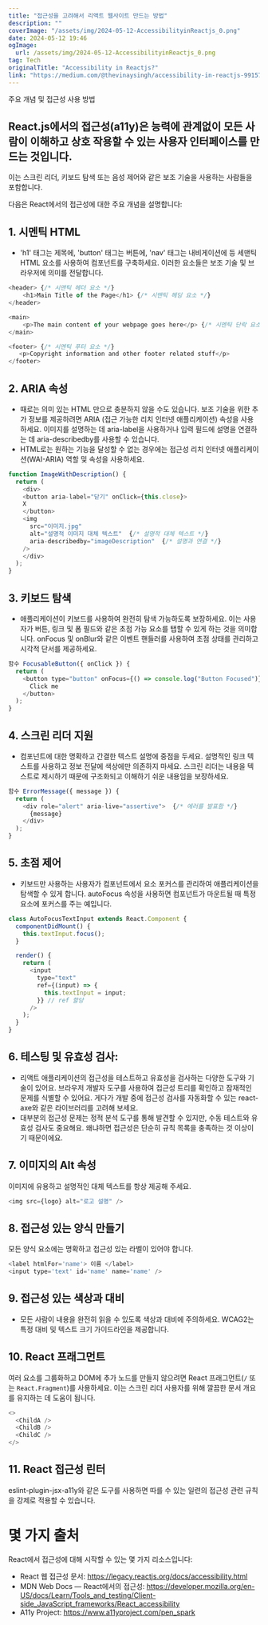 ```yaml
---
title: "접근성을 고려해서 리액트 웹사이트 만드는 방법"
description: ""
coverImage: "/assets/img/2024-05-12-AccessibilityinReactjs_0.png"
date: 2024-05-12 19:46
ogImage:
  url: /assets/img/2024-05-12-AccessibilityinReactjs_0.png
tag: Tech
originalTitle: "Accessibility in Reactjs?"
link: "https://medium.com/@thevinaysingh/accessibility-in-reactjs-991571d80e53"
---
```


주요 개념 및 접근성 사용 방법

## React.js에서의 접근성(a11y)은 능력에 관계없이 모든 사람이 이해하고 상호 작용할 수 있는 사용자 인터페이스를 만드는 것입니다.

이는 스크린 리더, 키보드 탐색 또는 음성 제어와 같은 보조 기술을 사용하는 사람들을 포함합니다.

다음은 React에서의 접근성에 대한 주요 개념을 설명합니다:

## 1. 시멘틱 HTML

- 'h1' 태그는 제목에, 'button' 태그는 버튼에, 'nav' 태그는 내비게이션에 등 세맨틱 HTML 요소를 사용하여 컴포넌트를 구축하세요. 이러한 요소들은 보조 기술 및 브라우저에 의미를 전달합니다.

```js
<header> {/* 시맨틱 헤더 요소 */}
    <h1>Main Title of the Page</h1> {/* 시맨틱 헤딩 요소 */}
</header>

<main>
    <p>The main content of your webpage goes here</p> {/* 시멘틱 단락 요소 */}
</main>

<footer> {/* 시멘틱 푸터 요소 */}
   <p>Copyright information and other footer related stuff</p>
</footer>
```

## 2. ARIA 속성

- 때로는 의미 있는 HTML 만으로 충분하지 않을 수도 있습니다. 보조 기술을 위한 추가 정보를 제공하려면 ARIA (접근 가능한 리치 인터넷 애플리케이션) 속성을 사용하세요. 이미지를 설명하는 데 aria-label을 사용하거나 입력 필드에 설명을 연결하는 데 aria-describedby를 사용할 수 있습니다.
- HTML로는 원하는 기능을 달성할 수 없는 경우에는 접근성 리치 인터넷 애플리케이션(WAI-ARIA) 역할 및 속성을 사용하세요.

```js
function ImageWithDescription() {
  return (
    <div>
    <button aria-label="닫기" onClick={this.close}>
    X
    </button>
    <img
      src="이미지.jpg"
      alt="설명적 이미지 대체 텍스트"  {/* 설명적 대체 텍스트 */}
      aria-describedby="imageDescription"  {/* 설명과 연결 */}
    />
    </div>
  );
}
```

## 3. 키보드 탐색

- 애플리케이션이 키보드를 사용하여 완전히 탐색 가능하도록 보장하세요. 이는 사용자가 버튼, 링크 및 폼 필드와 같은 초점 가능 요소를 탭할 수 있게 하는 것을 의미합니다. onFocus 및 onBlur와 같은 이벤트 핸들러를 사용하여 초점 상태를 관리하고 시각적 단서를 제공하세요.

```js
함수 FocusableButton({ onClick }) {
  return (
    <button type="button" onFocus={() => console.log("Button Focused")} onClick={onClick}>
      Click me
    </button>
  );
}
```

## 4. 스크린 리더 지원

- 컴포넌트에 대한 명확하고 간결한 텍스트 설명에 중점을 두세요. 설명적인 링크 텍스트를 사용하고 정보 전달에 색상에만 의존하지 마세요. 스크린 리더는 내용을 텍스트로 제시하기 때문에 구조화되고 이해하기 쉬운 내용임을 보장하세요.

```js
함수 ErrorMessage({ message }) {
  return (
    <div role="alert" aria-live="assertive">  {/* 에러를 발표함 */}
      {message}
    </div>
  );
}
```

## 5. 초점 제어

- 키보드만 사용하는 사용자가 컴포넌트에서 요소 포커스를 관리하여 애플리케이션을 탐색할 수 있게 합니다. autoFocus 속성을 사용하면 컴포넌트가 마운트될 때 특정 요소에 포커스를 주는 예입니다.

```js
class AutoFocusTextInput extends React.Component {
  componentDidMount() {
    this.textInput.focus();
  }

  render() {
    return (
      <input
        type="text"
        ref={(input) => {
          this.textInput = input;
        }} // ref 할당
      />
    );
  }
}
```

## 6. 테스팅 및 유효성 검사:

- 리액트 애플리케이션의 접근성을 테스트하고 유효성을 검사하는 다양한 도구와 기술이 있어요. 브라우저 개발자 도구를 사용하여 접근성 트리를 확인하고 잠재적인 문제를 식별할 수 있어요. 게다가 개발 중에 접근성 검사를 자동화할 수 있는 react-axe와 같은 라이브러리를 고려해 보세요.
- 대부분의 접근성 문제는 정적 분석 도구를 통해 발견할 수 있지만, 수동 테스트와 유효성 검사도 중요해요. 왜냐하면 접근성은 단순히 규칙 목록을 충족하는 것 이상이기 때문이에요.

## 7. 이미지의 Alt 속성

이미지에 유용하고 설명적인 대체 텍스트를 항상 제공해 주세요.

```js
<img src={logo} alt="로고 설명" />
```

## 8. 접근성 있는 양식 만들기

모든 양식 요소에는 명확하고 접근성 있는 라벨이 있어야 합니다.

```js
<label htmlFor='name'> 이름 </label>
<input type='text' id='name' name='name' />
```

## 9. 접근성 있는 색상과 대비

- 모든 사람이 내용을 완전히 읽을 수 있도록 색상과 대비에 주의하세요. WCAG2는 특정 대비 및 텍스트 크기 가이드라인을 제공합니다.

## 10. React 프래그먼트

여러 요소를 그룹화하고 DOM에 추가 노드를 만들지 않으려면 React 프래그먼트(`/` 또는 `React.Fragment`)를 사용하세요. 이는 스크린 리더 사용자를 위해 깔끔한 문서 개요를 유지하는 데 도움이 됩니다.

```js
<>
  <ChildA />
  <ChildB />
  <ChildC />
</>
```

## 11. React 접근성 린터

eslint-plugin-jsx-a11y와 같은 도구를 사용하면 따를 수 있는 일련의 접근성 관련 규칙을 강제로 적용할 수 있습니다.

# 몇 가지 출처

React에서 접근성에 대해 시작할 수 있는 몇 가지 리소스입니다:

- React 웹 접근성 문서: https://legacy.reactjs.org/docs/accessibility.html
- MDN Web Docs — React에서의 접근성: https://developer.mozilla.org/en-US/docs/Learn/Tools_and_testing/Client-side_JavaScript_frameworks/React_accessibility
- A11y Project: https://www.a11yproject.com/pen_spark
